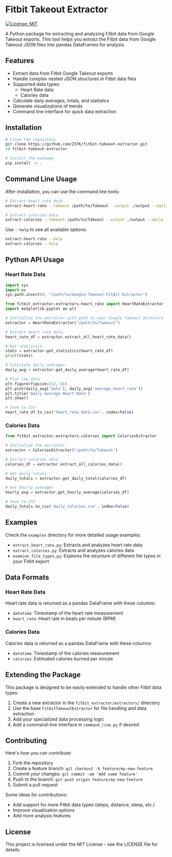 # Fitbit Takeout Extractor

[![License: MIT](https://img.shields.io/badge/License-MIT-yellow.svg)](https://opensource.org/licenses/MIT)

A Python package for extracting and analyzing Fitbit data from Google Takeout exports. This tool helps you extract the Fitbit data from Google Takeout JSON files into pandas DataFrames for analysis.

## Features

- Extract data from Fitbit Google Takeout exports
- Handle complex nested JSON structures in Fitbit data files
- Supported data types:
  - Heart Rate data
  - Calories data
- Calculate daily averages, totals, and statistics
- Generate visualizations of trends
- Command line interface for quick data extraction

## Installation

```bash
# Clone the repository
git clone https://github.com/Z37K/fitbit-takeout-extractor.git
cd fitbit-takeout-extractor

# Install the package
pip install -e .
```

## Command Line Usage

After installation, you can use the command line tools:

```bash
# Extract heart rate data
extract-heart-rate --takeout /path/to/Takeout --output ./output --daily --plot

# Extract calories data
extract-calories --takeout /path/to/Takeout --output ./output --daily --hourly --plot
```

Use `--help` to see all available options:

```bash
extract-heart-rate --help
extract-calories --help
```

## Python API Usage

### Heart Rate Data

```python
import sys
import os
sys.path.insert(0, "/path/to/Google-Takeout-FitBit-Extractor")

from fitbit_extractor.extractors.heart_rate import HeartRateExtractor
import matplotlib.pyplot as plt

# Initialize the extractor with path to your Google Takeout directory
extractor = HeartRateExtractor("/path/to/Takeout")

# Extract heart rate data
heart_rate_df = extractor.extract_all_heart_rate_data()

# Get statistics
stats = extractor.get_statistics(heart_rate_df)
print(stats)

# Calculate daily averages
daily_avg = extractor.get_daily_average(heart_rate_df)

# Plot the data
plt.figure(figsize=(12, 6))
plt.plot(daily_avg['date'], daily_avg['average_heart_rate'])
plt.title('Daily Average Heart Rate')
plt.show()

# Save to CSV
heart_rate_df.to_csv('heart_rate_data.csv', index=False)
```

### Calories Data

```python
from fitbit_extractor.extractors.calories import CaloriesExtractor

# Initialize the extractor
extractor = CaloriesExtractor("/path/to/Takeout")

# Extract calories data
calories_df = extractor.extract_all_calories_data()

# Get daily totals
daily_totals = extractor.get_daily_total(calories_df)

# Get hourly averages
hourly_avg = extractor.get_hourly_average(calories_df)

# Save to CSV
daily_totals.to_csv('daily_calories.csv', index=False)
```

## Examples

Check the `examples` directory for more detailed usage examples:

- `extract_heart_rate.py`: Extracts and analyzes heart rate data
- `extract_calories.py`: Extracts and analyzes calories data
- `examine_file_types.py`: Explores the structure of different file types in your Fitbit export

## Data Formats

### Heart Rate Data

Heart rate data is returned as a pandas DataFrame with these columns:
- `datetime`: Timestamp of the heart rate measurement
- `heart_rate`: Heart rate in beats per minute (BPM)

### Calories Data

Calories data is returned as a pandas DataFrame with these columns:
- `datetime`: Timestamp of the calories measurement
- `calories`: Estimated calories burned per minute

## Extending the Package

This package is designed to be easily extended to handle other Fitbit data types:

1. Create a new extractor in the `fitbit_extractor/extractors/` directory
2. Use the base `FitbitTakeoutExtractor` for file handling and data extraction
3. Add your specialized data processing logic
4. Add a command-line interface in `command_line.py` if desired

## Contributing

Here's how you can contribute:

1. Fork the repository
2. Create a feature branch: `git checkout -b feature/my-new-feature`
3. Commit your changes: `git commit -am 'Add some feature'`
4. Push to the branch: `git push origin feature/my-new-feature`
5. Submit a pull request

Some ideas for contributions:
- Add support for more Fitbit data types (steps, distance, sleep, etc.)
- Improve visualization options
- Add more analysis features

## License

This project is licensed under the MIT License - see the LICENSE file for details.